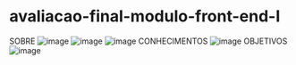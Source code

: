 # avaliacao-final-modulo-front-end-I

SOBRE
![image](https://user-images.githubusercontent.com/96602170/202245165-52b20f3b-d680-4c86-b72b-997866e12305.png)
![image](https://user-images.githubusercontent.com/96602170/202245296-95ef8788-949f-46cb-937b-c5c8a15df5ed.png)
![image](https://user-images.githubusercontent.com/96602170/202245381-9c09afc8-3467-4439-8b1b-b04c8369bb62.png)
CONHECIMENTOS
![image](https://user-images.githubusercontent.com/96602170/202245473-08847c95-e01e-4dd7-8c19-88031a85412d.png)
OBJETIVOS
![image](https://user-images.githubusercontent.com/96602170/202245557-a5482db7-4e87-4fa8-9db5-14aa9e115970.png)
